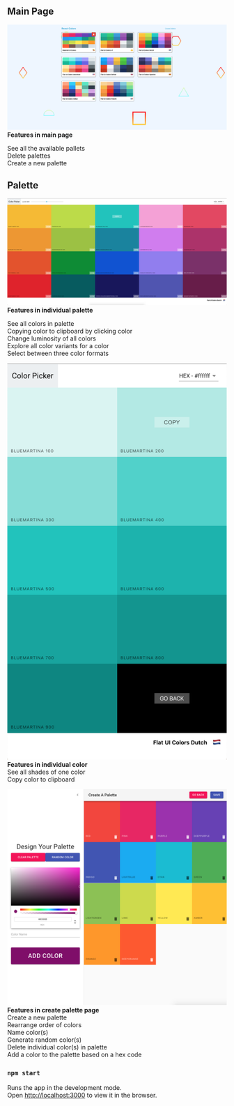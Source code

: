## Main Page

![](screen_shoots/all_pallets.png)
<strong>Features in main page </strong> </br>

See all the available pallets </br>
Delete palettes </br>
Create a new palette </br>

## Palette
![](screen_shoots/pallet.png)
<strong>Features in individual palette </strong> </br>

See all colors in palette </br>
Copying color to clipboard by clicking color </br>
Change luminosity of all colors </br>
Explore all color variants for a color </br> 
Select between three color formats </br>

![](screen_shoots/one_color.png)
<strong>Features in individual color </strong> </br>
See all shades of one color </br>
Copy color to clipboard </br>

![](screen_shoots/create_pallet.png)
<strong>Features in create palette page</strong> </br>
Create a new palette </br>
Rearrange order of colors</br>
Name color(s) </br>
Generate random color(s) </br>
Delete individual color(s) in palette </br>
Add a color to the palette based on a hex code </br>


### `npm start`

Runs the app in the development mode.<br />
Open [http://localhost:3000](http://localhost:3000) to view it in the browser.
